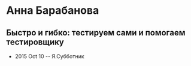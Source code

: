 # Анна Барабанова

## Быстро и гибко: тестируем сами и помогаем тестировщику
- 2015 Oct 10 -- Я.Субботник    
